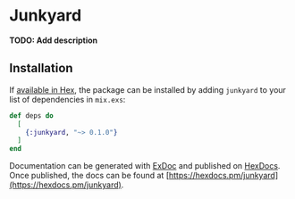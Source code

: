 # Junkyard

**TODO: Add description**

## Installation

If [available in Hex](https://hex.pm/docs/publish), the package can be installed
by adding `junkyard` to your list of dependencies in `mix.exs`:

```elixir
def deps do
  [
    {:junkyard, "~> 0.1.0"}
  ]
end
```

Documentation can be generated with [ExDoc](https://github.com/elixir-lang/ex_doc)
and published on [HexDocs](https://hexdocs.pm). Once published, the docs can
be found at [https://hexdocs.pm/junkyard](https://hexdocs.pm/junkyard).

